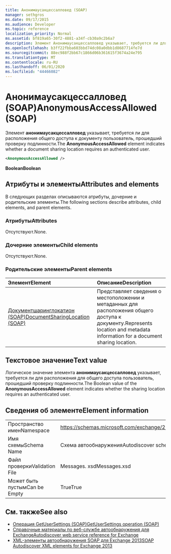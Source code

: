 ```yaml
---
title: Анонимаусакцессалловед (SOAP)
manager: sethgros
ms.date: 09/17/2015
ms.audience: Developer
ms.topic: reference
localization_priority: Normal
ms.assetid: bf819a65-30f2-4881-a34f-cb30a9c2b6a7
description: Элемент Анонимаусакцессалловед указывает, требуется ли для расположения общего доступа к документу пользователь, прошедший проверку подлинности.
ms.openlocfilehash: b3ff22fbba603bbd74dc08a0dbb1d8687714fe7d
ms.sourcegitcommit: 88ec988f2bb67c1866d06b361615f3674a24e795
ms.translationtype: MT
ms.contentlocale: ru-RU
ms.lasthandoff: 06/01/2020
ms.locfileid: "44466082"
---
```

# <a name="anonymousaccessallowed-soap"></a><span data-ttu-id="283e9-103">Анонимаусакцессалловед (SOAP)</span><span class="sxs-lookup"><span data-stu-id="283e9-103">AnonymousAccessAllowed (SOAP)</span></span>

<span data-ttu-id="283e9-104">Элемент **анонимаусакцессалловед** указывает, требуется ли для расположения общего доступа к документу пользователь, прошедший проверку подлинности.</span><span class="sxs-lookup"><span data-stu-id="283e9-104">The **AnonymousAccessAllowed** element indicates whether a document sharing location requires an authenticated user.</span></span> 
  
```XML
<AnonymousAccessAllowed /> 
```

 <span data-ttu-id="283e9-105">**Boolean**</span><span class="sxs-lookup"><span data-stu-id="283e9-105">**Boolean**</span></span>
## <a name="attributes-and-elements"></a><span data-ttu-id="283e9-106">Атрибуты и элементы</span><span class="sxs-lookup"><span data-stu-id="283e9-106">Attributes and elements</span></span>

<span data-ttu-id="283e9-107">В следующих разделах описываются атрибуты, дочерние и родительские элементы.</span><span class="sxs-lookup"><span data-stu-id="283e9-107">The following sections describe attributes, child elements, and parent elements.</span></span>
  
### <a name="attributes"></a><span data-ttu-id="283e9-108">Атрибуты</span><span class="sxs-lookup"><span data-stu-id="283e9-108">Attributes</span></span>

<span data-ttu-id="283e9-109">Отсутствуют.</span><span class="sxs-lookup"><span data-stu-id="283e9-109">None.</span></span>
  
### <a name="child-elements"></a><span data-ttu-id="283e9-110">Дочерние элементы</span><span class="sxs-lookup"><span data-stu-id="283e9-110">Child elements</span></span>

<span data-ttu-id="283e9-111">Отсутствуют.</span><span class="sxs-lookup"><span data-stu-id="283e9-111">None.</span></span>
  
### <a name="parent-elements"></a><span data-ttu-id="283e9-112">Родительские элементы</span><span class="sxs-lookup"><span data-stu-id="283e9-112">Parent elements</span></span>

|<span data-ttu-id="283e9-113">**Элемент**</span><span class="sxs-lookup"><span data-stu-id="283e9-113">**Element**</span></span>|<span data-ttu-id="283e9-114">**Описание**</span><span class="sxs-lookup"><span data-stu-id="283e9-114">**Description**</span></span>|
|:-----|:-----|
|[<span data-ttu-id="283e9-115">Документшаринглокатион (SOAP)</span><span class="sxs-lookup"><span data-stu-id="283e9-115">DocumentSharingLocation (SOAP)</span></span>](documentsharinglocation-soap.md) <br/> |<span data-ttu-id="283e9-116">Представляет сведения о местоположении и метаданных для расположения общего доступа к документу.</span><span class="sxs-lookup"><span data-stu-id="283e9-116">Represents location and metadata information for a document sharing location.</span></span>  <br/> |
   
## <a name="text-value"></a><span data-ttu-id="283e9-117">Текстовое значение</span><span class="sxs-lookup"><span data-stu-id="283e9-117">Text value</span></span>

<span data-ttu-id="283e9-118">Логическое значение элемента **анонимаусакцессалловед** указывает, требуется ли для расположения для общего доступа пользователь, прошедший проверку подлинности.</span><span class="sxs-lookup"><span data-stu-id="283e9-118">The Boolean value of the **AnonymousAccessAllowed** element indicates whether the sharing location requires an authenticated user.</span></span> 
  
## <a name="element-information"></a><span data-ttu-id="283e9-119">Сведения об элементе</span><span class="sxs-lookup"><span data-stu-id="283e9-119">Element information</span></span>

|||
|:-----|:-----|
|<span data-ttu-id="283e9-120">Пространство имен</span><span class="sxs-lookup"><span data-stu-id="283e9-120">Namespace</span></span>  <br/> |https://schemas.microsoft.com/exchange/2010/Autodiscover  <br/> |
|<span data-ttu-id="283e9-121">Имя схемы</span><span class="sxs-lookup"><span data-stu-id="283e9-121">Schema Name</span></span>  <br/> |<span data-ttu-id="283e9-122">Схема автообнаружения</span><span class="sxs-lookup"><span data-stu-id="283e9-122">Autodiscover schema</span></span>  <br/> |
|<span data-ttu-id="283e9-123">Файл проверки</span><span class="sxs-lookup"><span data-stu-id="283e9-123">Validation File</span></span>  <br/> |<span data-ttu-id="283e9-124">Messages. xsd</span><span class="sxs-lookup"><span data-stu-id="283e9-124">Messages.xsd</span></span>  <br/> |
|<span data-ttu-id="283e9-125">Может быть пустым</span><span class="sxs-lookup"><span data-stu-id="283e9-125">Can be Empty</span></span>  <br/> |<span data-ttu-id="283e9-126">True</span><span class="sxs-lookup"><span data-stu-id="283e9-126">True</span></span>  <br/> |
   
## <a name="see-also"></a><span data-ttu-id="283e9-127">См. также</span><span class="sxs-lookup"><span data-stu-id="283e9-127">See also</span></span>

- [<span data-ttu-id="283e9-128">Операция GetUserSettings (SOAP)</span><span class="sxs-lookup"><span data-stu-id="283e9-128">GetUserSettings operation (SOAP)</span></span>](getusersettings-operation-soap.md)
- [<span data-ttu-id="283e9-129">Справочные материалы по веб-службе автообнаружения для Exchange</span><span class="sxs-lookup"><span data-stu-id="283e9-129">Autodiscover web service reference for Exchange</span></span>](autodiscover-web-service-reference-for-exchange.md)
- [<span data-ttu-id="283e9-130">XML-элементы автообнаружения SOAP для Exchange 2013</span><span class="sxs-lookup"><span data-stu-id="283e9-130">SOAP Autodiscover XML elements for Exchange 2013</span></span>](soap-autodiscover-xml-elements-for-exchange-2013.md)

